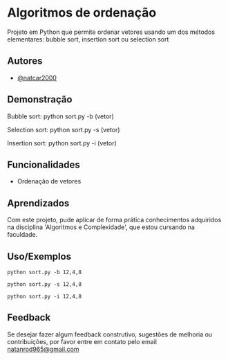 # Algoritmos de ordenação

Projeto em Python que permite ordenar vetores usando um dos métodos elementares: bubble sort, insertion sort ou selection sort
## Autores

- [@natcar2000](https://www.github.com/natcar2000)


## Demonstração

Bubble sort: python sort.py -b (vetor)

Selection sort: python sort.py -s (vetor)

Insertion sort: python sort.py -i (vetor) 


## Funcionalidades

- Ordenação de vetores




## Aprendizados
Com este projeto, pude aplicar de forma prática conhecimentos adquiridos na disciplina 'Algoritmos e Complexidade', que estou cursando na faculdade.


## Uso/Exemplos

```
python sort.py -b 12,4,8

python sort.py -s 12,4,8

python sort.py -i 12,4,8

```


## Feedback

Se desejar fazer algum feedback construtivo, sugestões de melhoria ou contribuições, por favor entre em contato pelo email natanrod965@gmail.com

